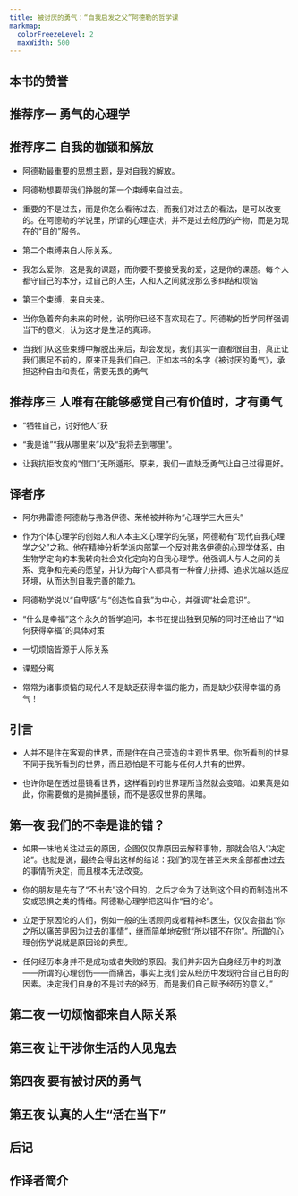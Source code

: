 ```yaml
---
title: 被讨厌的勇气：“自我启发之父”阿德勒的哲学课
markmap:
  colorFreezeLevel: 2
  maxWidth: 500
---
```


## **本书的赞誉** 

## **推荐序一 勇气的心理学** 

## **推荐序二 自我的枷锁和解放** 

- 阿德勒最重要的思想主题，是对自我的解放。 

- 阿德勒想要帮我们挣脱的第一个束缚来自过去。 

- 重要的不是过去，而是你怎么看待过去，而我们对过去的看法，是可以改变的。在阿德勒的学说里，所谓的心理症状，并不是过去经历的产物，而是为现在的“目的”服务。 

- 第二个束缚来自人际关系。 

- 我怎么爱你，这是我的课题，而你要不要接受我的爱，这是你的课题。每个人都守自己的本分，过自己的人生，人和人之间就没那么多纠结和烦恼 

- 第三个束缚，来自未来。 

- 当你急着奔向未来的时候，说明你已经不喜欢现在了。阿德勒的哲学同样强调当下的意义，认为这才是生活的真谛。 

- 当我们从这些束缚中解脱出来后，却会发现，我们其实一直都很自由，真正让我们裹足不前的，原来正是我们自己。正如本书的名字《被讨厌的勇气》，承担这种自由和责任，需要无畏的勇气 

## **推荐序三 人唯有在能够感觉自己有价值时，才有勇气** 

- “牺牲自己，讨好他人”获 

- “我是谁”“我从哪里来”以及“我将去到哪里”。 

- 让我抗拒改变的“借口”无所遁形。原来，我们一直缺乏勇气让自己过得更好。 

## **译者序** 

- 阿尔弗雷德·阿德勒与弗洛伊德、荣格被并称为“心理学三大巨头” 

- 作为个体心理学的创始人和人本主义心理学的先驱，阿德勒有“现代自我心理学之父”之称。他在精神分析学派内部第一个反对弗洛伊德的心理学体系，由生物学定向的本我转向社会文化定向的自我心理学。他强调人与人之间的关系、竞争和完美的愿望，并认为每个人都具有一种奋力拼搏、追求优越以适应环境，从而达到自我完善的能力。 

- 阿德勒学说以“自卑感”与“创造性自我”为中心，并强调“社会意识”。 

- “什么是幸福”这个永久的哲学追问，本书在提出独到见解的同时还给出了“如何获得幸福”的具体对策 

- 一切烦恼皆源于人际关系 

- 课题分离 

- 常常为诸事烦恼的现代人不是缺乏获得幸福的能力，而是缺少获得幸福的勇气！ 

## **引言** 

- 人并不是住在客观的世界，而是住在自己营造的主观世界里。你所看到的世界不同于我所看到的世界，而且恐怕是不可能与任何人共有的世界。 

- 也许你是在透过墨镜看世界，这样看到的世界理所当然就会变暗。如果真是如此，你需要做的是摘掉墨镜，而不是感叹世界的黑暗。 

## **第一夜 我们的不幸是谁的错？** 

- 如果一味地关注过去的原因，企图仅仅靠原因去解释事物，那就会陷入“决定论”。也就是说，最终会得出这样的结论：我们的现在甚至未来全部都由过去的事情所决定，而且根本无法改变。 

- 你的朋友是先有了“不出去”这个目的，之后才会为了达到这个目的而制造出不安或恐惧之类的情绪。阿德勒心理学把这叫作“目的论”。 

- 立足于原因论的人们，例如一般的生活顾问或者精神科医生，仅仅会指出“你之所以痛苦是因为过去的事情”，继而简单地安慰“所以错不在你”。所谓的心理创伤学说就是原因论的典型。 

- 任何经历本身并不是成功或者失败的原因。我们并非因为自身经历中的刺激——所谓的心理创伤——而痛苦，事实上我们会从经历中发现符合自己目的的因素。决定我们自身的不是过去的经历，而是我们自己赋予经历的意义。” 

## **第二夜 一切烦恼都来自人际关系** 

## **第三夜 让干涉你生活的人见鬼去** 

## **第四夜 要有被讨厌的勇气** 

## **第五夜 认真的人生“活在当下”** 

## **后记** 

## **作译者简介** 


